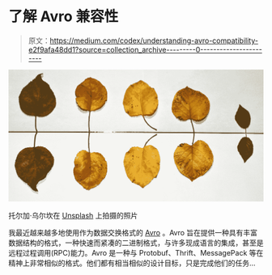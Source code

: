 # 了解 Avro 兼容性

> 原文：<https://medium.com/codex/understanding-avro-compatibility-e2f9afa48dd1?source=collection_archive---------0----------------------->

![](img/59015dcf9f264135ad595821eccff17c.png)

托尔加·乌尔坎在 [Unsplash](https://unsplash.com?utm_source=medium&utm_medium=referral) 上拍摄的照片

我最近越来越多地使用作为数据交换格式的 [Avro](https://avro.apache.org/docs/1.11.0/) 。Avro 旨在提供一种具有丰富数据结构的格式，一种快速而紧凑的二进制格式，与许多现成语言的集成，甚至是远程过程调用(RPC)能力。Avro 是一种与 Protobuf、Thrift、MessagePack 等在精神上非常相似的格式。他们都有相当相似的设计目标，只是完成他们的任务…